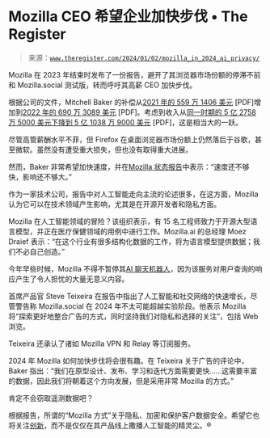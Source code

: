 <!--yml

类别：未分类

日期：2024-05-27 14:29:04

-->

# Mozilla CEO 希望企业加快步伐 • The Register

> 来源：[`www.theregister.com/2024/01/02/mozilla_in_2024_ai_privacy/`](https://www.theregister.com/2024/01/02/mozilla_in_2024_ai_privacy/)

Mozilla 在 2023 年结束时发布了一份报告，避开了其浏览器市场份额的停滞不前和 Mozilla.social 测试版，转而呼吁其高薪 CEO 加快步伐。

根据公司的文件，Mitchell Baker 的补偿从[2021 年的 559 万 1406 美元](https://assets.mozilla.net/annualreport/2021/mozilla-fdn-990-ty21-public-disclosure.pdf) [PDF]增加到[2022 年的 690 万 3089 美元](https://assets.mozilla.net/annualreport/2022/mozilla-fdn-990-ty22-public-disclosure.pdf) [PDF]。考虑到收入从[同一时期的 5 亿 2758 万 5000 美元下降到 5 亿 1038 万 9000 美元](https://assets.mozilla.net/annualreport/2022/mozilla-fdn-2022-fs-final-0908.pdf) [PDF]，这是相当大的一跃。

尽管高管薪酬水平不菲，但 Firefox 在桌面浏览器市场份额上仍然落后于谷歌，甚至微软。虽然没有遭受重大损失，但也没有取得重大进展。

然而，Baker 非常希望加快速度，并在[Mozilla 状态报告](https://stateof.mozilla.org/#)中表示：“速度还不够快，影响还不够大。”

作为一家技术公司，报告中对人工智能走向主流的论述很多，在这方面，Mozilla 认为它可以在技术领域产生影响，尤其是在开源开发者和隐私方面。

Mozilla 在人工智能领域的冒险？该组织表示，有 15 名工程师致力于开源大型语言模型，并正在医疗保健领域的用例中进行工作。Mozilla.ai 的总经理 Moez Draief 表示：“在这个行业有很多结构化数据的工作，将为语言模型提供数据；我们不必自己创造。”

今年早些时候，Mozilla 不得不暂停其[AI 聊天机器人](https://www.theregister.com/2023/07/06/mozilla_ai_explain_shift/)，因为该服务对用户查询的响应产生了令人担忧的大量无意义内容。

首席产品官 Steve Teixeira 在报告中指出了人工智能和社交网络的快速增长，尽管警告称 Mozilla.social 在 2024 年不太可能超越实验阶段。他表示 Mozilla 将“探索更好地整合广告的方式，同时坚持我们对隐私和选择的关注”，包括 Web 浏览。

Teixeira 还承认了诸如 Mozilla VPN 和 Relay 等订阅服务。

2024 年 Mozilla 如何加快步伐将会很有趣。在 Teixeira 关于广告的评论中，Baker 指出：“我们在原型设计、发布、学习和迭代方面需要更快……这需要丰富的数据，因此我们将朝着这个方向发展，但是采用非常 Mozilla 的方式。”

肯定不会窃取遥测数据吧？

根据报告，所谓的“Mozilla 方式”关乎隐私、加密和保护客户数据安全。希望它也将关注[创新](https://www.theregister.com/2023/09/29/mozilla_asleep_at_wheel/)，而不是仅仅在其产品线上撒播人工智能的精灵尘。®
